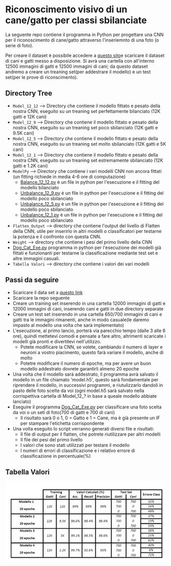 # Riconoscimento visivo di un cane/gatto per classi sbilanciate

La seguente repo contiene il programma in Python per progettare una CNN per il riconoscimento di cane/gatto attraverso l'inseriemnto di una foto (o serie di foto).

Per creare il dataset è possibile accedere a [questo sito](https://download.microsoft.com/download/3/E/1/3E1C3F21-ECDB-4869-8368-6DEBA77B919F/kagglecatsanddogs_3367a.zip)e scaricare il dataset di cani e gatti messo a disposizione. Si avrà una cartella con all'interno 12500 immagini di gatti e 12500 immagini di cani; da questo dataset andremo a creare un treaning set(per addestrare il modello) e un test set(per le prove di riconscimento).

## Directory Tree
 * `Model_12_12` --> Directory che contiene il modello fittato e pesato della nostra CNN, eseguito su un treaning set perfettamente bilanciato (12K gatti e 12K cani)
 * `Model_12_9` --> Directory che contiene il modello fittato e pesato della nostra CNN, eseguito su un treaning set poco sbilanciato (12K gatti e 9.5K cani)
 * `Model_12_5` --> Directory che contiene il modello fittato e pesato della nostra CNN, eseguito su un treaning set molto sbilanciato (12K gatti e 5K cani)
 * `Model_12_1` --> Directory che contiene il modello fittato e pesato della nostra CNN, eseguito su un treaning set estremamente sbilanciato (12K gatti e 1.2K cani)
 * `ModelPy` --> Directory che contiene i vari modelli CNN non ancora fittati (un fitting richiede in media 4-6 ore di computazione)
   * [Balance_12_12.py](https://github.com/CNN-Dog-Cat/ClassificationDog-Cat/blob/master/ModelsPy/Balance_12_12.py) è un file in python per l'esecuzione e il fitting del modello bilanciato
   * [Unbalance_12_9.py](https://github.com/CNN-Dog-Cat/ClassificationDog-Cat/blob/master/ModelsPy/Unbalance_12_9.py) è un file in python per l'esecuzione e il fitting del modello poco sbilanciato
   * [Unbalance_12_5.py](https://github.com/CNN-Dog-Cat/ClassificationDog-Cat/blob/master/ModelsPy/Unbalance_12_5.py) è un file in python per l'esecuzione e il fitting del modello poco sbilanciato
   * [Unbalance_12_1.py](https://github.com/CNN-Dog-Cat/ClassificationDog-Cat/blob/master/ModelsPy/Unbalance_12_1.py) è un file in python per l'esecuzione e il fitting del modello poco sbilanciato
 * `Flatten_Output` --> directory che contiene l'output del livello di Flatten della CNN, utile per inserirlo in altri modelli o classificatori per testarne la potenza e il confronto con questa CNN.
 * `Weight` --> directory che contiene i pesi del primo livello della CNN
 * [Dog_Cat_Exe.py](https://github.com/CNN-Dog-Cat/ClassificationDog-Cat/blob/master/Dog_Cat_Exe.py) programma in python per l'esecuzione dei modelli già fittati e funzionanti per testarne la classificazione mediante test set e altre immagini casuali.
 * `Tabella Valori` --> directory che contiene i valori dei vari modelli

## Passi da seguire
  * Scaricare il data set a [questo link](https://download.microsoft.com/download/3/E/1/3E1C3F21-ECDB-4869-8368-6DEBA77B919F/kagglecatsanddogs_3367a.zip)
  * Scaricare la repo seguente
  * Creare un training set inserendo in una cartella 12000 immagini di gatti e 12000 immagini di cani, inserendo cani e gatti in due directory separate
  * Creare un test set inserendo in una cartella 650/700 immagini di cani e gatti tra le immagini rimanenti, anche in modo casuale(le daremo impasto al modello una volta che sarà implementato)
  * L'esecuzione, al primo lancio, porterà via parecchio tempo (dalle 3 alle 6 ore), quindi mettetevi comodi e pensate a fare altro, altrimenti scaricate i modelli già pronti e divertitevi nell'utilizzo.
    * Potete modificare la CNN, se volete, cambiando il numero di layer e neuroni a vostro piacimento, questo farà variare il modello, anche di molto
    * Potetre modificare il numero di epoche, ma per avere un buon modello addestrato dovrete garantirli almeno 20 epoche
  * Una volta che il modello sarà addestrato, il programma avrà salvato il modello in un file chiamato 'model.h5', questo sarà fondamentale per riprendere il modello, in successivi programmi, e riutulizzarlo dandoli in pasto delle foto scelte da voi (ogni model.h5 sarà salvato nella corrispettiva cartella di Model_12_? in base a queale modello abbiate lanciato)
  * Eseguire il programma [Dog_Cat_Exe.py](https://github.com/CNN-Dog-Cat/ClassificationDog-Cat/blob/master/Dog_Cat_Exe.py) per classificare una foto scelta da voi o un seti di foto(700 di gatti e 700 di cani)
    * Il risultato sarà 0 o 1, 0 = Gatto e 1 = Cane, ma è già presente un IF per stampare l'etichetta corrispondente
  * Una volta eseguito lo script verranno generati diversi file e risultati:
    * Il file di output per il flatten, che potrete riutilizzare per altri modelli
    * Il file dei pesi del primo livello
    * I valori che sono stati utilizzati per testare il modello
    * I numeri di errori di classificazione e i relativo errore di classificazione in percentuale(%)
    
    
## Tabella Valori
<img src="https://github.com/CNN-Dog-Cat/ClassificationDog-Cat/blob/master/Tabella%20Valori/TabellaValori.png"/>
    
